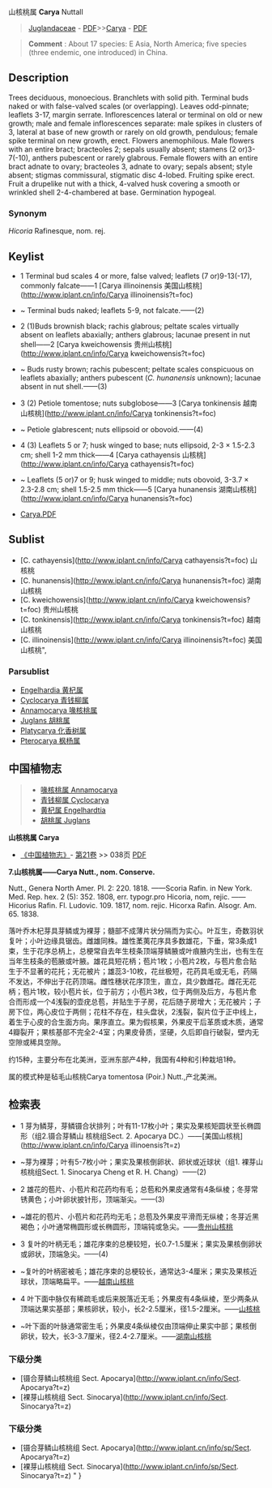山核桃属 **Carya** Nuttall

> [Juglandaceae](http://www.iplant.cn/info/Juglandaceae?t=foc) - [PDF](http://www.iplant.cn/foc/pdf/Juglandaceae.pdf)>>[Carya](http://www.iplant.cn/info/Carya?t=foc) - [PDF](http://www.iplant.cn/foc/pdf/Carya.pdf)


> **Comment** : 
> About 17 species: E Asia, North America; five species (three endemic, one introduced) in China.

## Description

Trees deciduous, monoecious. Branchlets with solid pith. Terminal buds naked or with false-valved scales (or overlapping). Leaves odd-pinnate; leaflets 3-17, margin serrate. Inflorescences lateral or terminal on old or new growth; male and female inflorescences separate: male spikes in clusters of 3, lateral at base of new growth or rarely on old growth, pendulous; female spike terminal on new growth, erect. Flowers anemophilous. Male flowers with an entire bract; bracteoles 2; sepals usually absent; stamens (2 or)3-7(-10), anthers pubescent or rarely glabrous. Female flowers with an entire bract adnate to ovary; bracteoles 3, adnate to ovary; sepals absent; style absent; stigmas commissural, stigmatic disc 4-lobed. Fruiting spike erect. Fruit a drupelike nut with a thick, 4-valved husk covering a smooth or wrinkled shell 2-4-chambered at base. Germination hypogeal.

### Synonym
*Hicoria* Rafinesque, nom. rej.


## Keylist

* 1 Terminal bud scales 4 or more, false valved; leaflets (7 or)9-13(-17), commonly falcate——1  [Carya illinoinensis 美国山核桃](http://www.iplant.cn/info/Carya illinoinensis?t=foc)
* ~ Terminal buds naked; leaflets 5-9, not falcate.——(2)

* 2 (1)Buds brownish black; rachis glabrous; peltate scales virtually absent on leaflets abaxially; anthers glabrous; lacunae present in nut shell——2  [Carya kweichowensis 贵州山核桃](http://www.iplant.cn/info/Carya kweichowensis?t=foc)
* ~ Buds rusty brown; rachis pubescent; peltate scales conspicuous on leaflets abaxially; anthers pubescent (*C. hunanensis* unknown); lacunae absent in nut shell.——(3)

* 3 (2) Petiole tomentose; nuts subglobose——3  [Carya tonkinensis 越南山核桃](http://www.iplant.cn/info/Carya tonkinensis?t=foc)
* ~ Petiole glabrescent; nuts ellipsoid or obovoid.——(4)

* 4 (3) Leaflets 5 or 7; husk winged to base; nuts ellipsoid, 2-3 × 1.5-2.3 cm; shell 1-2 mm thick——4  [Carya cathayensis 山核桃](http://www.iplant.cn/info/Carya cathayensis?t=foc)
* ~ Leaflets (5 or)7 or 9; husk winged to middle; nuts obovoid, 3-3.7 × 2.3-2.8 cm; shell 1.5-2.5 mm thick——5  [Carya hunanensis 湖南山核桃](http://www.iplant.cn/info/Carya hunanensis?t=foc)


* [Carya.PDF](http://www.iplant.cn/foc/pdf/Carya.pdf)

## Sublist

* [C.  cathayensis](http://www.iplant.cn/info/Carya cathayensis?t=foc)
 山核桃
* [C.  hunanensis](http://www.iplant.cn/info/Carya hunanensis?t=foc)
 湖南山核桃
* [C.  kweichowensis](http://www.iplant.cn/info/Carya kweichowensis?t=foc)
 贵州山核桃
* [C.  tonkinensis](http://www.iplant.cn/info/Carya tonkinensis?t=foc)
 越南山核桃
* [C.  illinoinensis](http://www.iplant.cn/info/Carya illinoinensis?t=foc) 美国山核桃",

### Parsublist

* [Engelhardia  黄杞属](http://www.iplant.cn/info/Engelhardia?t=foc)
* [Cyclocarya  青钱柳属](http://www.iplant.cn/info/Cyclocarya?t=foc)
* [Annamocarya  喙核桃属](http://www.iplant.cn/info/Annamocarya?t=foc)
* [Juglans  胡桃属](http://www.iplant.cn/info/Juglans?t=foc)
* [Platycarya  化香树属](http://www.iplant.cn/info/Platycarya?t=foc)
* [Pterocarya  枫杨属](http://www.iplant.cn/info/Pterocarya?t=foc)


## 中国植物志

> * [喙核桃属  Annamocarya](Annamocarya-喙核桃属.md)
> * [青钱柳属  Cyclocarya](http://www.iplant.cn/info/Cyclocarya?t=z)
> * [黄杞属  Engelhardtia](http://www.iplant.cn/info/Engelhardtia?t=z)
> * [胡桃属  Juglans](http://www.iplant.cn/info/Juglans?t=z)


**山核桃属 Carya**

* [《中国植物志》](http://www.iplant.cn/frps)- [第21卷](http://www.iplant.cn/frps/vol/21) >> 038页 [PDF](http://www.iplant.cn/frps/pdf/21/038y.pdf)


**7.山核桃属——Carya Nutt., nom. Conserve.**

Nutt., Genera North Amer. Pl. 2: 220. 1818. ——Scoria Rafin. in New York. Med. Rep. hex. 2 (5): 352. 1808, err. typogr.pro Hicoria, nom, rejic. ——Hicorius Rafin. Fl. Ludovic. 109. 1817, nom. rejic. Hicorxa Rafin. Alsogr. Am. 65. 1838.

落叶乔木杞芽具芽鳞或为裸芽；髓部不成薄片状分隔而为实心。叶互生，奇数羽状复叶；小叶边缘具锯齿。雌雄同株。雄性葇荑花序具多数雄花，下垂，常3条成1束，生于花序总柄上，总梗常自去年生枝条顶端芽鳞腋或叶痕腋内生出，也有生在当年生枝条的苞腋或叶腋。雄花具短花柄；苞片1枚；小苞片2枚，与苞片愈合贴生于不显著的花托；无花被片；雄蕊3-10枚，花丝极短，花药具毛或无毛，药隔不发达，不伸出于花药顶端。雌性穗状花序顶生，直立，具少数雌花。雌花无花柄；苞片1枚，较小苞片长，位于前方；小苞片3枚，位于两侧及后方，与苞片愈合而形成一个4浅裂的壶疣总苞，并贴生于子房，花后随子房增大；无花被片；子房下位，两心皮位于两侧；花柱不存在，柱头盘状，2浅裂，裂片位于正中线上，着生于心皮的合生面方向。果序直立。果为假核果，外果皮干后革质或木质，通常4瓣裂开；果核基部不完全2-4室；内果皮骨质，坚硬，久后即自行破裂，壁内无空隙或稀具空隙。

约15种，主要分布在北美洲，亚洲东部产4种，我国有4种和引种栽培1种。

属的模式种是毡毛山核桃Carya tomentosa (Poir.) Nutt.,产北美洲。

## 检索表

* 1 芽为鳞芽，芽鳞镊合状排列；叶有11-17枚小叶；果实及果核矩圆状至长椭圆形（组2.镊合芽鳞山  核桃组Sect. 2. Apocarya DC.）——[美国山核桃](http://www.iplant.cn/info/Carya illinoensis?t=z)

* ~芽为裸芽；叶有5-7枚小叶；果实及果核倒卵状、卵状或近球状（组1. 裸芽山核桃组Sect. 1. Sinocarya Cheng et R. H. Chang）——(2)

* 2 雄花的苞片、小苞片和花药均有毛；总苞和外果皮通常有4条纵棱；冬芽常锈黄色；小叶卵状披针形，顶端渐尖。——(3)
* ~雄花的苞片、小苞片和花药均无毛；总苞及外果皮平滑而无纵棱；冬芽近黑褐色；小叶通常椭圆形或长椭圆形，顶端钝或急尖。——[贵州山核桃](Carya-kweichowensis-贵州山核桃.md)


* 3 复叶的叶柄无毛；雄花序束的总梗较短，长0.7-1.5厘米；果实及果核倒卵状或卵状，顶端急尖。——(4)
* ~复叶的叶柄密被毛；雄花序束的总梗较长，通常达3-4厘米；果实及果核近球状，顶端略扁平。——[越南山核桃](Carya-tonkinensis-越南山核桃.md)


* 4 叶下面中脉仅有稀疏毛或后来脱落近无毛；外果皮有4条纵棱，至少两条从顶端达果实基部；果核卵状，较小，长2-2.5厘米，径1.5-2厘米。——[山核桃](Carya-cathayensis-山核桃.md)

* ~叶下面的叶脉通常密生毛；外果皮4条纵棱仅由顶端伸止果实中部；果核倒卵状，较大，长3-3.7厘米，径2.4-2.7厘米。——[湖南山核桃](Carya-hunanensis-湖南山核桃.md)

### 下级分类
* [镊合芽鳞山核桃组  Sect. Apocarya](http://www.iplant.cn/info/Sect. Apocarya?t=z)
* [裸芽山核桃组  Sect. Sinocarya](http://www.iplant.cn/info/Sect. Sinocarya?t=z)

### 下级分类
* [镊合芽鳞山核桃组  Sect. Apocarya](http://www.iplant.cn/info/sp/Sect. Apocarya?t=z)
* [裸芽山核桃组  Sect. Sinocarya](http://www.iplant.cn/info/sp/Sect. Sinocarya?t=z)
"
}